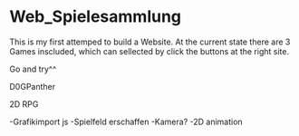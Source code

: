 # Web_Spielesammlung

This is my first attemped to build a Website.
At the current state there are 3 Games inscluded, which can sellected by click the buttons at the right site.

Go and try^^



D0GPanther


2D RPG

 -Grafikimport js
 -Spielfeld erschaffen
 -Kamera?
 -2D animation

